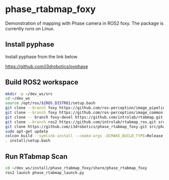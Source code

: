 # phase_rtabmap_foxy
Demonstration of mapping with Phase camera in ROS2 foxy.
The package is currently runs on Linux.

## Install pyphase
Install pyphase from the link below

https://github.com/i3drobotics/pyphase

## Build ROS2 workspace
```bash
mkdir -p ~/dev_ws/src
cd ~/dev_ws
source /opt/ros/${ROS_DISTRO}/setup.bash
git clone --branch foxy https://github.com/ros-perception/image_pipeline.git src/image_pipeline
git clone --branch foxy https://github.com/ros-perception/image_common.git src/image_common
git clone -- branch foxy-devel https://github.com/introlab/rtabmap.git src/rtabmap
git clone --branch ros2 https://github.com/introlab/rtabmap_ros.git src/rtabmap_ros
git clone https://github.com/i3drobotics/phase_rtabmap_foxy.git src/phase_rtabmap_foxy
sudo apt-get update
colcon build --symlink-install --cmake-args -DCMAKE_BUILD_TYPE=Release
. install/setup.bash
```

## Run RTabmap Scan
```bash
cd ~/dev_ws/install/phase_rtabmap_foxy/share/phase_rtabmap_foxy
ros2 launch phase_rtabmap_launch.py
```
###
